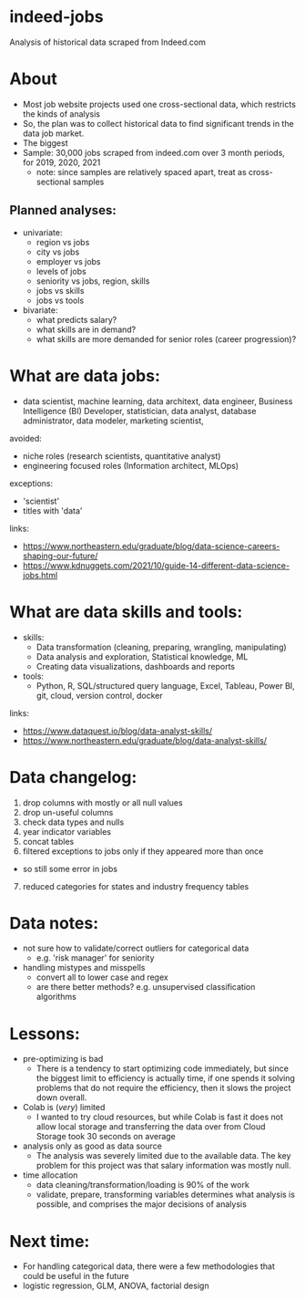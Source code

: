 # indeed-jobs
Analysis of historical data scraped from Indeed.com

# About
- Most job website projects used one cross-sectional data, which restricts the kinds of analysis
- So, the plan was to collect historical data to find significant trends in the data job market.
- The biggest 
- Sample: 30,000 jobs scraped from indeed.com over 3 month periods, for 2019, 2020, 2021
  - note: since samples are relatively spaced apart, treat as cross-sectional samples
## Planned analyses:
- univariate:
  - region vs jobs
  - city vs jobs
  - employer vs jobs
  - levels of jobs
  - seniority vs jobs, region, skills
  - jobs vs skills 
  - jobs vs tools
- bivariate: 
  - what predicts salary?
  - what skills are in demand?
  - what skills are more demanded for senior roles (career progression)?

# What are data jobs:
- data scientist, machine learning, data architext, data engineer, Business Intelligence (BI) Developer, statistician, data analyst, database administrator, data modeler, marketing scientist, 

avoided: 
- niche roles (research scientists, quantitative analyst)
- engineering focused roles (Information architect, MLOps)

exceptions:
- 'scientist'
- titles with 'data'

links:
- https://www.northeastern.edu/graduate/blog/data-science-careers-shaping-our-future/
- https://www.kdnuggets.com/2021/10/guide-14-different-data-science-jobs.html 

# What are data skills and tools:
- skills:
  - Data transformation (cleaning, preparing, wrangling, manipulating)
  - Data analysis and exploration, Statistical knowledge, ML
  - Creating data visualizations, dashboards and reports
- tools:
  - Python, R, SQL/structured query language, Excel, Tableau, Power BI, git, cloud, version control, docker

links:
- https://www.dataquest.io/blog/data-analyst-skills/
- https://www.northeastern.edu/graduate/blog/data-analyst-skills/


#  Data changelog:
1. drop columns with mostly or all null values
2. drop un-useful columns
3. check data types and nulls
4. year indicator variables 
5. concat tables 
6. filtered exceptions to jobs only if they appeared more than once
  - so still some error in jobs 
7. reduced categories for states and industry frequency tables

# Data notes:
- not sure how to validate/correct outliers for categorical data
  - e.g. 'risk manager' for seniority
- handling mistypes and misspells
  - convert all to lower case and regex 
  - are there better methods? e.g. unsupervised classification algorithms


# Lessons:
- pre-optimizing is bad
  - There is a tendency to start optimizing code immediately, but since the biggest limit to efficiency is actually time, if one spends it solving problems that do not require the efficiency, then it slows the project down overall.
- Colab is (*very*) limited
  - I wanted to try cloud resources, but while Colab is fast it does not allow local storage and transferring the data over from Cloud Storage took 30 seconds on average
- analysis only as good as data source
  - The analysis was severely limited due to the available data. The key problem for this project was that salary information was mostly null. 
- time allocation
  - data cleaning/transformation/loading is 90% of the work
  - validate, prepare, transforming variables determines what analysis is possible, and comprises the major decisions of analysis

# Next time:
- For handling categorical data, there were a few methodologies that could be useful in the future
- logistic regression, GLM, ANOVA, factorial design